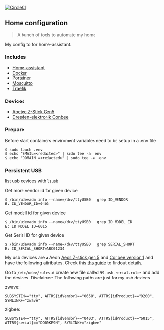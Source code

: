 [![CircleCI](https://circleci.com/gh/alonalon/home.svg?style=svg)](https://circleci.com/gh/alonalon/home)

## Home configuration
> A bunch of tools to automate my home

My config to for home-assistant.

### Includes
- [Home-assistant](http://github.com/home-assistant/home-assistant)
- [Docker](https://www.docker.com)
- [Portainer](https://github.com/portainer/portainer)
- [Mosquitto](https://github.com/eclipse/mosquitto)
- [Traefik](https://github.com/containous/traefik)


### Devices
- [Aoetec Z-Stick Gen5](https://aeotec.com/z-wave-usb-stick)
- [Dresden-elektronik Conbee](https://www.dresden-elektronik.de/conbee/)


### Prepare
Before start containers enviroment variables need to be setup in a .env file

```
$ sudo touch .env
$ echo "EMAIL=<redacted>" | sudo tee -a .env
$ echo "DOMAIN_=<redacted>" | sudo tee -a .env
```

### Persistent USB
list usb devices with `lsusb`

Get more vendor id for given device

```
$ /bin/udevadm info --name=/dev/ttyUSB0 | grep ID_VENDOR
E: ID_VENDOR_ID=0403
```

Get modell id for given device
```
$ /bin/udevadm info --name=/dev/ttyUSB0 | grep ID_MODEL_ID
E: ID_MODEL_ID=6015
```

Get Serial ID for given device

```
$ /bin/udevadm info --name=/dev/ttyUSB0 | grep SERIAL_SHORT
E: ID_SERIAL_SHORT=ABC01234
```

My usb devices are a Aeon [Aeon Z-stick gen 5](https://aeotec.com/z-wave-usb-stick/)
and [Conbee version 1](https://phoscon.de/en/conbee) and have the following attributes.
Check this [ths guide](http://hintshop.ludvig.co.nz/show/persistent-names-usb-serial-devices/) to findout details.

Go to `/etc/udev/rules.d` create new file called `99-usb-serial.rules` and add the devices.
Disclaimer: The following paths are just for my usb devices.

zwave:
```
SUBSYSTEM=="tty", ATTRS{idVendor}=="0658", ATTRS{idProduct}=="0200", SYMLINK+="zwave"
```

zigbee:
```
SUBSYSTEM=="tty", ATTRS{idVendor}=="0403", ATTRS{idProduct}=="6015", ATTRS{serial}=="DO00KE9N", SYMLINK+="zigbee"
```
